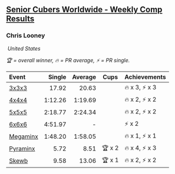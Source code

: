 <style>table {white-space: nowrap;}</style>
<link rel="stylesheet" type="text/css" href="/scw-comp/css/flags.css" />

## [Senior Cubers Worldwide - Weekly Comp Results](/scw-comp/results/)
### Chris Looney

<i class="flag flag-US" />&nbsp;United States

<span style="white-space: nowrap;">🏆 = overall winner</span>, <span style="white-space: nowrap;">🔥 = PR average</span>, <span style="white-space: nowrap;">⚡ = PR single</span>.

| Event | Single | Average | Cups | Achievements|
| :-- | --: | --: | :--: | :-- |
| [3x3x3](333.md) | 17.92 | 20.63 |  | 🔥 x 3, ⚡ x 3 |
| [4x4x4](444.md) | 1:12.26 | 1:19.69 |  | 🔥 x 2, ⚡ x 2 |
| [5x5x5](555.md) | 2:18.77 | 2:24.34 |  | 🔥 x 2, ⚡ x 2 |
| [6x6x6](666.md) | 4:51.97 | - |  | ⚡ x 2 |
| [Megaminx](minx.md) | 1:48.20 | 1:58.05 |  | 🔥 x 1, ⚡ x 1 |
| [Pyraminx](pyram.md) | 5.72 | 8.51 | 🏆 x 2 | 🔥 x 4, ⚡ x 3 |
| [Skewb](skewb.md) | 9.58 | 13.06 | 🏆 x 1 | 🔥 x 2, ⚡ x 2 |

<!-- Global site tag (gtag.js) - Google Analytics -->
<script async src="https://www.googletagmanager.com/gtag/js?id=UA-86348435-3"></script>
<script>window.dataLayer = window.dataLayer || []; function gtag() {dataLayer.push(arguments);} gtag('js', new Date()); gtag('config', 'UA-86348435-3');</script>
